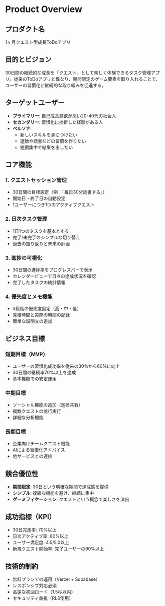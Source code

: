 # Product Overview

## プロダクト名
1ヶ月クエスト型成長ToDoアプリ

## 目的とビジョン
30日間の継続的な成長を「クエスト」として楽しく体験できるタスク管理アプリ。従来のToDoアプリと異なり、期間限定のゲーム要素を取り入れることで、ユーザーの習慣化と継続的な取り組みを促進する。

## ターゲットユーザー
- **プライマリー**: 自己成長意欲が高い20-40代の社会人
- **セカンダリー**: 習慣化に挫折した経験がある人
- **ペルソナ**: 
  - 新しいスキルを身につけたい
  - 運動や読書などの習慣を作りたい
  - 短期集中で結果を出したい

## コア機能

### 1. クエストセッション管理
- 30日間の目標設定（例：「毎日30分読書する」）
- 開始日・終了日の自動設定
- 1ユーザーにつき1つのアクティブクエスト

### 2. 日次タスク管理
- 1日1つのタスクを基本とする
- 完了/未完了のシンプルな切り替え
- 過去の振り返りと未来の計画

### 3. 進捗の可視化
- 30日間の進捗率をプログレスバーで表示
- カレンダービューで日々の達成状況を確認
- 完了したタスクの統計情報

### 4. 優先度とメモ機能
- 3段階の優先度設定（高・中・低）
- 見積時間と実際の時間の記録
- 簡単な説明文の追加

## ビジネス目標

### 短期目標（MVP）
- ユーザーの習慣化成功率を従来の30%から60%に向上
- 30日間の継続率70%以上を達成
- 基本機能での安定運用

### 中期目標
- ソーシャル機能の追加（進捗共有）
- 複数クエストの並行実行
- 詳細な分析機能

### 長期目標
- 企業向けチームクエスト機能
- AIによる習慣化アドバイス
- 他サービスとの連携

## 競合優位性
- **期間限定**: 30日という明確な期間で達成感を提供
- **シンプル**: 複雑な機能を避け、継続に集中
- **ゲーミフィケーション**: クエストという概念で楽しさを演出

## 成功指標（KPI）
- 30日完走率: 70%以上
- 日次アクティブ率: 80%以上
- ユーザー満足度: 4.5/5.0以上
- 新規クエスト開始率: 完了ユーザーの90%以上

## 技術的制約
- 無料プランでの運用（Vercel + Supabase）
- レスポンシブ対応必須
- 高速な初回ロード（1.5秒以内）
- セキュリティ重視（RLS使用）